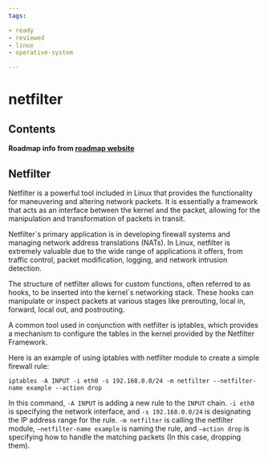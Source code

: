 ```yaml
---
tags:

- ready
- reviewed
- linux
- operative-system

---
```


# netfilter

## Contents


__Roadmap info from [roadmap website](https://roadmap.sh/linux/networking/netfilter)__

## Netfilter


Netfilter is a powerful tool included in Linux that provides the functionality for maneuvering and altering network packets. It is essentially a framework that acts as an interface between the kernel and the packet, allowing for the manipulation and transformation of packets in transit.


Netfilter`s primary application is in developing firewall systems and managing network address translations (NATs). In Linux, netfilter is extremely valuable due to the wide range of applications it offers, from traffic control, packet modification, logging, and network intrusion detection.


The structure of netfilter allows for custom functions, often referred to as hooks, to be inserted into the kernel`s networking stack. These hooks can manipulate or inspect packets at various stages like prerouting, local in, forward, local out, and postrouting.


A common tool used in conjunction with netfilter is iptables, which provides a mechanism to configure the tables in the kernel provided by the Netfilter Framework.


Here is an example of using iptables with netfilter module to create a simple firewall rule:



```
iptables -A INPUT -i eth0 -s 192.168.0.0/24 -m netfilter --netfilter-name example --action drop 

```

In this command, `-A INPUT` is adding a new rule to the `INPUT` chain. `-i eth0` is specifying the network interface, and `-s 192.168.0.0/24` is designating the IP address range for the rule. `-m netfilter` is calling the netfilter module, `—netfilter-name example` is naming the rule, and `—action drop` is specifying how to handle the matching packets (In this case, dropping them).
